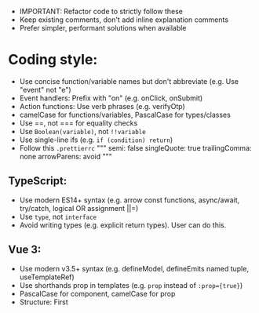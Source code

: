 - IMPORTANT: Refactor code to strictly follow these
- Keep existing comments, don't add inline explanation comments
- Prefer simpler, performant solutions when available

# Coding style:

- Use concise function/variable names but don't abbreviate (e.g. Use "event" not "e")
- Event handlers: Prefix with "on" (e.g. onClick, onSubmit)
- Action functions: Use verb phrases (e.g. verifyOtp)
- camelCase for functions/variables, PascalCase for types/classes
- Use ==, not === for equality checks
- Use `Boolean(variable)`, not `!!variable`
- Use single-line ifs (e.g. `if (condition) return`)
- Follow this `.prettierrc`
  """
  semi: false
  singleQuote: true
  trailingComma: none
  arrowParens: avoid
  """

## TypeScript:

- Use modern ES14+ syntax (e.g. arrow const functions, async/await, try/catch, logical OR assignment ||=)
- Use `type`, not `interface`
- Avoid writing types (e.g. explicit return types). User can do this.

## Vue 3:

- Use modern v3.5+ syntax (e.g. defineModel, defineEmits named tuple, useTemplateRef)
- Use shorthands prop in templates (e.g. `prop` instead of `:prop={true}`)
- PascalCase for component, camelCase for prop
- Structure: First <template>, then <script>, then <style>

## Tailwind:

- Use spacing scale: 2,4,6,8 for p/m/gap
- Use `size-` if same width/height or w-/h-

## shadcn-vue:

- Avoid `for=` and `id=` in <Label> or <Input> components
- No need for margins (mr-,ml-) in <Button> inner icons

## C++:

- Keep semicolons when C++

## bun.js:

- Use `bun` instead of node. (e.g. `bun add`)
